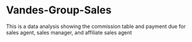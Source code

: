 # Vandes-Group-Sales
This is a data analysis showing the commission table and payment due for sales agent, sales manager, and affiliate sales agent
